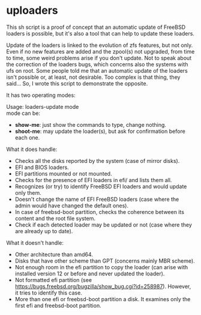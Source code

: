 # uploaders

This sh script is a proof of concept that an automatic update of FreeBSD loaders is possible, but it's also a tool that can help to update these loaders.

Update of the loaders is linked to the evolution of zfs features, but not only.
Even if no new features are added and the zpool(s) not upgraded, from time to time, some weird problems arise if you don't update.
Not to speak about the correction of the loaders bugs, which concerns also the systems with ufs on root.
Some people told me that an automatic update of the loaders isn't possible or, at least, not desirable.
Too complex is that thing, they said... So, I wrote this script to demonstrate the opposite.

It has two operating modes:  

Usage: loaders-update mode  
mode can be:  
* **show-me**: just show the commands to type, change nothing.  
* **shoot-me**: may update the loader(s), but ask for confirmation before each one.  
    
    
What it does handle:
- Checks all the disks reported by the system (case of mirror disks).
- EFI and BIOS loaders.
- EFI partitions mounted or not mounted.
- Checks for the presence of EFI loaders in efi/ and lists them all.
- Recognizes (or try) to identify FreeBSD EFI loaders and would update only them.
- Doesn't change the name of EFI FreeBSD loaders (case where the admin would have changed the default ones).
- In case of freebsd-boot partition, checks the coherence between its content and the root file system.
- Check if each detected loader may be updated or not (case where they are already up to date).

What it doesn't handle:
- Other architecture than amd64.
- Disks that have other scheme than GPT (concerns mainly MBR scheme).
- Not enough room in the efi partition to copy the loader (can arise with installed version 12 or before and never updated the loader).
- Not formatted efi partition (see https://bugs.freebsd.org/bugzilla/show_bug.cgi?id=258987). However, it tries to identify this case.
- More than one efi or freebsd-boot partition a disk. It examines only the first efi and freebsd-boot partition.

